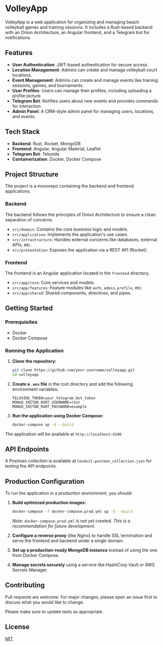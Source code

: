 # VolleyApp

VolleyApp is a web application for organizing and managing beach volleyball games and training sessions. It includes a Rust-based backend with an Onion Architecture, an Angular frontend, and a Telegram bot for notifications.

## Features

- **User Authentication**: JWT-based authentication for secure access.
- **Location Management**: Admins can create and manage volleyball court locations.
- **Event Management**: Admins can create and manage events like training sessions, games, and tournaments.
- **User Profiles**: Users can manage their profiles, including uploading a profile picture.
- **Telegram Bot**: Notifies users about new events and provides commands for interaction.
- **Admin Panel**: A CRM-style admin panel for managing users, locations, and events.

## Tech Stack

- **Backend**: Rust, Rocket, MongoDB
- **Frontend**: Angular, Angular Material, Leaflet
- **Telegram Bot**: Teloxide
- **Containerization**: Docker, Docker Compose

## Project Structure

The project is a monorepo containing the backend and frontend applications.

### Backend

The backend follows the principles of Onion Architecture to ensure a clean separation of concerns.

- `src/domain`: Contains the core business logic and models.
- `src/application`: Implements the application's use cases.
- `src/infrastructure`: Handles external concerns like databases, external APIs, etc.
- `src/presentation`: Exposes the application via a REST API (Rocket).

### Frontend

The frontend is an Angular application located in the `frontend` directory.

- `src/app/core`: Core services and models.
- `src/app/features`: Feature modules like `auth`, `admin`, `profile`, etc.
- `src/app/shared`: Shared components, directives, and pipes.

## Getting Started

### Prerequisites

- Docker
- Docker Compose

### Running the Application

1.  **Clone the repository:**
    ```bash
    git clone https://github.com/your-username/volleyapp.git
    cd volleyapp
    ```

2.  **Create a `.env` file** in the root directory and add the following environment variables:
    ```
    TELOXIDE_TOKEN=your_telegram_bot_token
    MONGO_INITDB_ROOT_USERNAME=root
    MONGO_INITDB_ROOT_PASSWORD=example
    ```

3.  **Run the application using Docker Compose:**
    ```bash
    docker-compose up -d --build
    ```

The application will be available at `http://localhost:4200`.

## API Endpoints

A Postman collection is available at `Conduit.postman_collection.json` for testing the API endpoints.

## Production Configuration

To run the application in a production environment, you should:

1.  **Build optimized production images:**
    ```bash
    docker-compose -f docker-compose.prod.yml up -d --build
    ```
    *Note: `docker-compose.prod.yml` is not yet created. This is a recommendation for future development.*

2.  **Configure a reverse proxy** (like Nginx) to handle SSL termination and serve the frontend and backend under a single domain.

3.  **Set up a production-ready MongoDB instance** instead of using the one from Docker Compose.

4.  **Manage secrets securely** using a service like HashiCorp Vault or AWS Secrets Manager.

## Contributing

Pull requests are welcome. For major changes, please open an issue first to discuss what you would like to change.

Please make sure to update tests as appropriate.

## License

[MIT](https://choosealicense.com/licenses/mit/)
